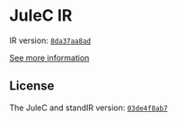 # JuleC IR

IR version: [`8da37aa8ad`](https://github.com/julelang/jule/tree/8da37aa8ad87eb75d93054a78e3517403bb64bb0)

[See more information](https://manual.jule.dev/getting-started/installation/compiling-from-source/compile-from-ir)

## License

The JuleC and standIR version: [`03de4f8ab7`](https://github.com/julelang/jule/tree/03de4f8ab7a8901a7d4a351edf432d1a7865c61d)

